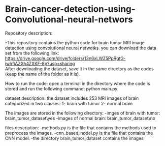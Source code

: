 # Brain-cancer-detection-using-Convolutional-neural-networs

Repository description: 

-This repository contains the python code for brain tumor MRI image detection using convolutional neural netwotks. 
you can download the data set from the following link: 
https://drive.google.com/drive/folders/13n6xLWZ5PpRgtG-iwhfiAZXh4ZXKF-8p?usp=sharing  
After downloading the dataset, save it in the same directory as the codes (keep the name of the foldor as it is).

How to run the code: 
open a terminal in the directory where the code is stored and run the following command: python main.py

dataset description: 
the dataset includes 253 MRI images of brain categorized in two classes: 
1- brain with tumor 
2- normal brain

The images are stored in the following directory: 
-imges of brain with tumor: brain_tumor_dataset\yes 
-images of normal brain: brain_tumor_dataset\no

files description: 
-methods.py is the file that contains the methods used to preprocess the images. 
-cnn_based_nodel.py is the file that contains the CNN model. 
-the directory brain_tumor_dataset contains the images
